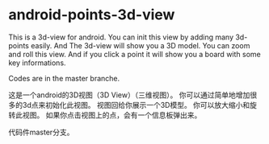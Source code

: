 # android-points-3d-view
This is a 3d-view for android.
You can init this view by adding many 3d-points easily. 
And The 3d-view will show you a 3D model. 
You can zoom and roll this view. 
And if you click a point it will show you a board with some key informations.

Codes are in the master branche.

这是一个android的3D视图（3D View）（三维视图）。
你可以通过简单地增加很多的3d点来初始化此视图。
视图回给你展示一个3D模型。
你可以放大缩小和旋转此视图。
如果你点击视图上的点，会有一个信息板弹出来。

代码件master分支。
